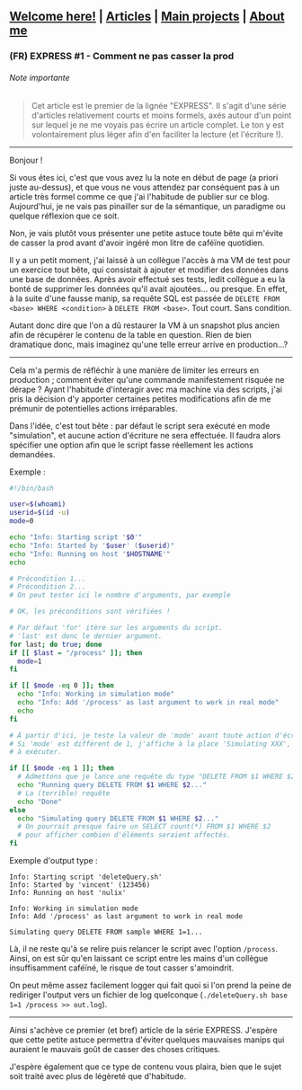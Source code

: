 ## [Welcome here!](https://vpenando.github.io) | [Articles](https://vpenando.github.io/articles.html) | [Main projects](https://vpenando.github.io/projects.html) | [About me](https://vpenando.github.io/about.html)

### (FR) EXPRESS #1 - Comment ne pas casser la prod

###### Note importante
> Cet article est le premier de la lignée "EXPRESS". Il s'agit d'une série d'articles relativement courts et moins formels, axés autour d'un point sur lequel je ne me voyais pas écrire un article complet. Le ton y est volontairement plus léger afin d'en faciliter la lecture (et l'écriture !).

---

Bonjour !

Si vous êtes ici, c'est que vous avez lu la note en début de page (a priori juste au-dessus), et que vous ne vous attendez par conséquent pas à un article très formel comme ce que j'ai l'habitude de publier sur ce blog.
Aujourd'hui, je ne vais pas pinailler sur de la sémantique, un paradigme ou quelque réflexion que ce soit.

Non, je vais plutôt vous présenter une petite astuce toute bête qui m'évite de casser la prod avant d'avoir ingéré mon litre de caféïne quotidien.

Il y a un petit moment, j'ai laissé à un collègue l'accès à ma VM de test pour un exercice tout bête, qui consistait à ajouter et modifier des données dans une base de données.
Après avoir effectué ses tests, ledit collègue a eu la bonté de supprimer les données qu'il avait ajoutées... ou presque. En effet, à la suite d'une fausse manip, sa requête SQL est passée de `DELETE FROM <base> WHERE <condition>` à `DELETE FROM <base>`. Tout court. Sans condition.

Autant donc dire que l'on a dû restaurer la VM à un snapshot plus ancien afin de récupérer le contenu de la table en question. Rien de bien dramatique donc, mais imaginez qu'une telle erreur arrive en production...?

---

Cela m'a permis de réfléchir à une manière de limiter les erreurs en production ; comment éviter qu'une commande manifestement risquée ne dérape ? Ayant l'habitude d'interagir avec ma machine via des scripts, j'ai pris la décision d'y apporter certaines petites modifications afin de me prémunir de potentielles actions irréparables.

Dans l'idée, c'est tout bête : par défaut le script sera exécuté en mode "simulation", et aucune action d'écriture ne sera effectuée. Il faudra alors spécifier une option afin que le script fasse réellement les actions demandées.

Exemple :

```sh
#!/bin/bash

user=$(whoami)
userid=$(id -u)
mode=0

echo "Info: Starting script '$0'"
echo "Info: Started by '$user' ($userid)"
echo "Info: Running on host '$HOSTNAME'" 
echo

# Précondition 1...
# Précondition 2...
# On peut tester ici le nombre d'arguments, par exemple

# OK, les préconditions sont vérifiées !

# Par défaut 'for' itère sur les arguments du script.
# 'last' est donc le dernier argument.
for last; do true; done 
if [[ $last = "/process" ]]; then
  mode=1
fi

if [[ $mode -eq 0 ]]; then
  echo "Info: Working in simulation mode"
  echo "Info: Add '/process' as last argument to work in real mode"
  echo
fi

# À partir d'ici, je teste la valeur de 'mode' avant toute action d'écriture.
# Si 'mode' est différent de 1, j'affiche à la place 'Simulating XXX', où 'XXX' est la commande
# à exécuter.

if [[ $mode -eq 1 ]]; then
  # Admettons que je lance une requête du type "DELETE FROM $1 WHERE $2"
  echo "Running query DELETE FROM $1 WHERE $2..."
  # La (terrible) requête
  echo "Done"
else
  echo "Simulating query DELETE FROM $1 WHERE $2..."
  # On pourrait presque faire un SELECT count(*) FROM $1 WHERE $2
  # pour afficher combien d'éléments seraient affectés.
fi
```

Exemple d'output type :
```
Info: Starting script 'deleteQuery.sh'
Info: Started by 'vincent' (123456)
Info: Running on host 'nulix'

Info: Working in simulation mode
Info: Add '/process' as last argument to work in real mode

Simulating query DELETE FROM sample WHERE 1=1...
```

Là, il ne reste qu'à se relire puis relancer le script avec l'option `/process`. Ainsi, on est sûr qu'en laissant ce script entre les mains d'un collègue insuffisamment caféïné, le risque de tout casser s'amoindrit.

On peut même assez facilement logger qui fait quoi si l'on prend la peine de rediriger l'output vers un fichier de log quelconque (`./deleteQuery.sh base 1=1 /process >> out.log`).

---

Ainsi s'achève ce premier (et bref) article de la série EXPRESS. J'espère que cette petite astuce permettra d'éviter quelques mauvaises manips qui auraient le mauvais goût de casser des choses critiques.

J'espère également que ce type de contenu vous plaira, bien que le sujet soit traité avec plus de légèreté que d'habitude.

